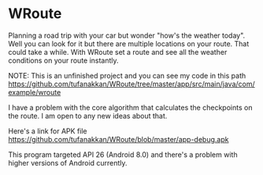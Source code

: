 # WRoute

Planning a road trip with your car but wonder "how's the weather today". Well you can look for it but there are multiple locations on your route. That could take a while. With WRoute set a route and see all the weather conditions on your route instantly.

NOTE: This is an unfinished project and you can see my code in this path https://github.com/tufanakkan/WRoute/tree/master/app/src/main/java/com/example/wroute 

I have a problem with the core algorithm that calculates the checkpoints on the route. I am open to any new ideas about that.

Here's a link for APK file https://github.com/tufanakkan/WRoute/blob/master/app-debug.apk

This program targeted API 26 (Android 8.0) and there's a problem with higher versions of Android currently.

